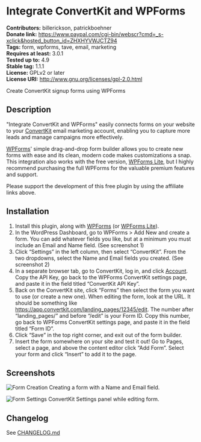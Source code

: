 # Integrate ConvertKit and WPForms

**Contributors:** billerickson, patrickboehner  
**Donate link:** https://www.paypal.com/cgi-bin/webscr?cmd=_s-xclick&hosted_button_id=ZHXHYVWJCTZ94  
**Tags:** form, wpforms, tave, email, marketing  
**Requires at least:** 3.0.1  
**Tested up to:** 4.9  
**Stable tag:** 1.1.1  
**License:** GPLv2 or later  
**License URI:** http://www.gnu.org/licenses/gpl-2.0.html  

Create ConvertKit signup forms using WPForms

## Description

"Integrate ConvertKit and WPForms" easily connects forms on your website to your [ConvertKit](http://mbsy.co/convertkit/28981746) email marketing account, enabling you to capture more leads and manage campaigns more effectively.

[WPForms](http://www.shareasale.com/r.cfm?u=402581&b=834775&m=64312&afftrack=convertkit%2Dplugin&urllink=)' simple drag-and-drop form builder allows you to create new forms with ease and its clean, modern code makes customizations a snap. This integration also works with the free version, [WPForms Lite](https://wordpress.org/plugins/wpforms-lite/), but I highly recommend purchasing the full WPForms for the valuable premium features and support.

Please support the development of this free plugin by using the affiliate links above.

## Installation

 1. Install this plugin, along with [WPForms](http://www.shareasale.com/r.cfm?u=402581&b=834775&m=64312&afftrack=convertkit%2Dplugin&urllink=) (or [WPForms Lite](https://wordpress.org/plugins/wpforms-lite/)).
 2. In the WordPress Dashboard, go to WPForms > Add New and create a form. You can add whatever fields you like, but at a minimum you must include an Email and Name field. (See screenshot 1)
 3. Click “Settings” in the left column, then select “ConvertKit”. From the two dropdowns, select the Name and Email fields you created. (See screenshot 2)
 4. In a separate browser tab, go to ConvertKit, log in, and click [Account](https://app.convertkit.com/account/edit). Copy the API Key, go back to the WPForms ConvertKit settings page, and paste it in the field titled “ConvertKit API Key”.
 5. Back on the ConvertKit site, click “Forms” then select the form you want to use (or create a new one). When editing the form, look at the URL. It should be something like https://app.convertkit.com/landing_pages/12345/edit. The number after “landing_pages/” and before “/edit”  is your Form ID. Copy this number, go back to WPForms ConvertKit settings page, and paste it in the field titled “Form ID”.
 6. Click “Save” in the top right corner, and exit out of the form builder.
 7. Insert the form somewhere on your site and test it out! Go to Pages, select a page, and above the content editor click “Add Form”. Select your form and click “Insert” to add it to the page.

## Screenshots

![Form Creation](https://www.billerickson.net/wp-content/uploads/2017/04/wpforms-convertkit-1.png)
Creating a form with a Name and Email field.

![Form Settings](https://www.billerickson.net/wp-content/uploads/2017/04/wpforms-convertkit-2.png)
ConvertKit Settings panel while editing form.

## Changelog
See [CHANGELOG.md](https://github.com/billerickson/integrate-convertkit-wpforms/blob/master/CHANGELOG.md)
